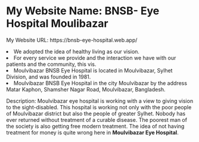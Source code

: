 <h1>My Website Name: BNSB- Eye Hospital Moulibazar</h1>
<p>My Website URL: https://bnsb-eye-hospital.web.app/</p>

<li>We adopted the idea of healthy living as our vision.</li>
<li>For every service we provide and the interaction we have with our patients and the community, this vis.</li>
<li>Moulvibazar BNSB Eye Hospital is located in Moulvibazar, Sylhet Division, and was founded in 1981.</li>
<li>Moulvibazar BNSB Eye Hospital in the city Moulvibazar by the address Matar Kaphon, Shamsher Nagar Road, Moulvibazar, Bangladesh.</li>

<p>Description: Moulvibazar eye hospital is working with a view to giving vision
to the sight-disabled. This hospital is working not only with the
poor people of Moulvibazar district but also the people of greater
Sylhet. Nobody has ever returned without treatment of a curable
disease. The poorest man of the society is also getting free
modern treatment. The idea of not having treatment for money is
quite wrong here in <b>Moulvibazar Eye Hospital</b>. </p>